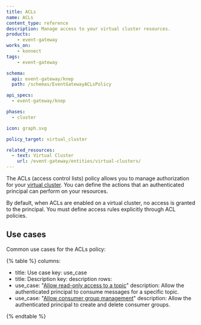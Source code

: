 ```yaml
---
title: ACLs
name: ACLs
content_type: reference
description: Manage access to your virtual cluster resources.
products:
    - event-gateway
works_on:
    - konnect
tags:
    - event-gateway

schema:
  api: event-gateway/knep
  path: /schemas/EventGatewayACLsPolicy

api_specs:
  - event-gateway/knep

phases:
  - cluster

icon: graph.svg

policy_target: virtual_cluster

related_resources:
  - text: Virtual Cluster
    url: /event-gateway/entities/virtual-clusters/
---
```


The ACLs (access control lists) policy allows you to manage authorization for your [virtual cluster](/event-gateway/entities/virtual-cluster/). You can define the actions that an authenticated principal can perform on your resources.

By default, when ACLs are enabled on a virtual cluster, no access is granted to the principal. You must define access rules explicitly through ACL policies.

## Use cases

Common use cases for the ACLs policy:

<!--vale off-->
{% table %}
columns:
  - title: Use case
    key: use_case
  - title: Description
    key: description
rows:
  - use_case: "[Allow read-only access to a topic](./examples/read-only-topic/)"
    description: Allow the authenticated principal to consume messages for a specific topic.
  - use_case: "[Allow consumer group management](./examples/manage-consumer-group/)"
    description: Allow the authenticated principal to create and delete consumer groups.

{% endtable %}
<!--vale on-->